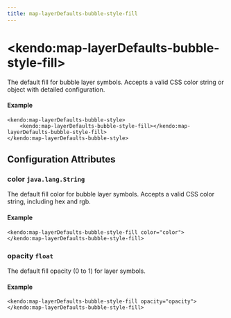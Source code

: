 ```yaml
---
title: map-layerDefaults-bubble-style-fill
---
```


# \<kendo:map-layerDefaults-bubble-style-fill\>

The default fill for bubble layer symbols.
Accepts a valid CSS color string or object with detailed configuration.

#### Example
    <kendo:map-layerDefaults-bubble-style>
        <kendo:map-layerDefaults-bubble-style-fill></kendo:map-layerDefaults-bubble-style-fill>
    </kendo:map-layerDefaults-bubble-style>

## Configuration Attributes

### color `java.lang.String`

The default fill color for bubble layer symbols.
Accepts a valid CSS color string, including hex and rgb.

#### Example
    <kendo:map-layerDefaults-bubble-style-fill color="color">
    </kendo:map-layerDefaults-bubble-style-fill>

### opacity `float`

The default fill opacity (0 to 1) for layer symbols.

#### Example
    <kendo:map-layerDefaults-bubble-style-fill opacity="opacity">
    </kendo:map-layerDefaults-bubble-style-fill>

